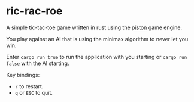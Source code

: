 # ric-rac-roe
A simple tic-tac-toe game written in rust using the [piston](https://www.piston.rs/) game engine.

You play against an AI that is using the minimax algorithm to never let you win.

Enter `cargo run true` to run the application with you starting or `cargo run false` with the AI starting.

Key bindings:

- `r` to restart.
- `q` or `ESC` to quit.
